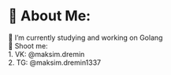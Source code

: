 # 💫 About Me:
🔭 I’m currently studying and working on Golang<br>💬 Shoot me:<br>      1.  VK: @maksim.dremin<br>      2. TG: @maksim.dremin1337<br>


